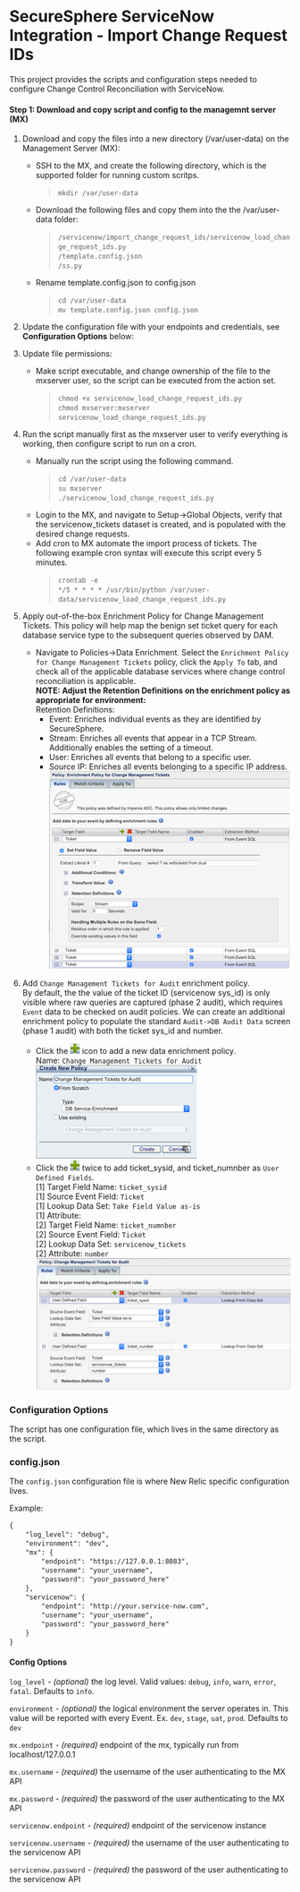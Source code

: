 # SecureSphere ServiceNow Integration - Import Change Request IDs

This project provides the scripts and configuration steps needed to configure Change Control Reconciliation with ServiceNow.  

#### Step 1: Download and copy script and config to the managemnt server (MX)

1. Download and copy the files into a new directory (/var/user-data) on the Management Server (MX):
    - SSH to the MX, and create the following directory, which is the supported folder for running custom scritps.  
        >`mkdir /var/user-data`
    - Download the following files and copy them into the the /var/user-data folder:  
        >`/servicenow/import_change_request_ids/servicenow_load_change_request_ids.py`  
        `/template.config.json`  
        `/ss.py`  
    - Rename template.config.json to config.json  
        >`cd /var/user-data`  
        `mv template.config.json config.json`  
1. Update the configuration file with your endpoints and credentials, see **Configuration Options** below:
1. Update file permissions:
    - Make script executable, and change ownership of the file to the mxserver user, so the script can be executed from the action set.  
        > `chmod +x servicenow_load_change_request_ids.py`  
        `chmod mxserver:mxserver servicenow_load_change_request_ids.py`  
1. Run the script manually first as the mxserver user to verify everything is working, then configure script to run on a cron.
    - Manually run the script using the following command.
        >`cd /var/user-data`  
        `su mxserver`  
        `./servicenow_load_change_request_ids.py`  
    - Login to the MX, and navigate to Setup->Global Objects, verify that the servicenow_tickets dataset is created, and is populated with the desired change requests. 
    - Add cron to MX automate the import process of tickets.  The following example cron syntax will execute this script every 5 minutes. 
        >`crontab -e`  
        >`*/5 * * * * /usr/bin/python /var/user-data/servicenow_load_change_request_ids.py`  
1. Apply out-of-the-box Enrichment Policy for Change Management Tickets.  This policy will help map the benign set ticket query for each database service type to the subsequent queries observed by DAM.  
    - Navigate to Policies->Data Enrichment.  Select the `Enrichment Policy for Change Management Tickets` policy, click the `Apply To` tab, and check all of the applicable database services where change control reconciliation is applicable.   
    **NOTE: Adjust the Retention Definitions on the enrichment policy as appropriate for environment:**  
    Retention Definitions: 
        * Event: Enriches individual events as they are identified by SecureSphere.
        * Stream: Enriches all events that appear in a TCP Stream. Additionally enables the setting of a timeout.
        * User: Enriches all events that belong to a specific user.
        * Source IP: Enriches all events belonging to a specific IP address.  
    ![change_management_policy_retention_definitions.png](images/change_management_policy_retention_definitions.png)  

1. Add `Change Management Tickets for Audit` enrichment policy.  
    By default, the the value of the ticket ID (servicenow sys_id) is only visible where raw queries are captured (phase 2 audit), which requires `Event` data to be checked on audit policies.  We can create an additional enrichment policy to populate the standard `Audit->DB Audit Data` screen (phase 1 audit) with both the ticket sys_id and number. 
    - Click the ![plus.png](images/plus.png) icon to add a new data enrichment policy.  
    Name: `Change Management Tickets for Audit`  
    ![create_data_enrichment_policy.png](images/create_data_enrichment_policy.png)  
    - Click the ![plus.png](images/plus.png) twice to add ticket_sysid, and ticket_numnber as `User Defined Fields`.  
    [1] Target Field Name:  `ticket_sysid`  
    [1] Source Event Field: `Ticket`  
    [1] Lookup Data Set:  `Take Field Value as-is`  
    [1] Attribute:    
    [2] Target Field Name:  `ticket_numnber`  
    [2] Source Event Field: `Ticket`  
    [2] Lookup Data Set:  `servicenow_tickets`  
    [2] Attribute: `number`  
    ![configure_data_enrichment_policy.png](images/configure_data_enrichment_policy.png)  

### Configuration Options ###

The script has one configuration file, which lives in the same directory as the script.

### config.json ###

The `config.json` configuration file is where New Relic specific configuration lives. 

Example:

```
{
    "log_level": "debug",
    "environment": "dev",
    "mx": {
        "endpoint": "https://127.0.0.1:8083",
        "username": "your_username",
        "password": "your_password_here"
    },
    "servicenow": {
        "endpoint": "http://your.service-now.com",
        "username": "your_username",
        "password": "your_password_here"
    }
}
```

#### Config Options ####

`log_level` - _(optional)_ the log level. Valid values: `debug`, `info`, `warn`, `error`, `fatal`. Defaults to `info`.

`environment` - _(optional)_ the logical environment the server operates in.  This value will be reported with every Event.  Ex. `dev`, `stage`, `uat`, `prod`.  Defaults to `dev`

`mx.endpoint` - _(required)_ endpoint of the mx, typically run from localhost/127.0.0.1

`mx.username` - _(required)_ the username of the user authenticating to the MX API 

`mx.password` - _(required)_ the password of the user authenticating to the MX API 

`servicenow.endpoint` - _(required)_ endpoint of the servicenow instance

`servicenow.username` - _(required)_ the username of the user authenticating to the servicenow API 

`servicenow.password` - _(required)_ the password of the user authenticating to the servicenow API 